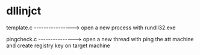 # dllinjct
template.c ----------------> open a new process with rundll32.exe

pingcheck.c ---------------> open a new thread with ping the att machine and create registry key on target machine
